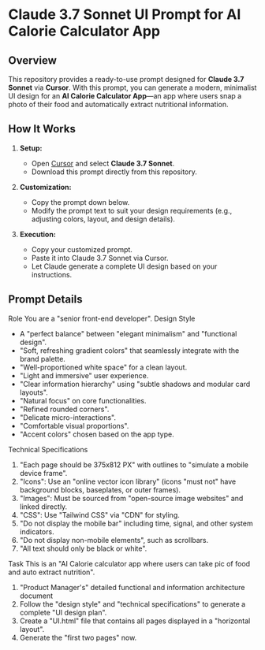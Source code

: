 # Claude 3.7 Sonnet UI Prompt for AI Calorie Calculator App

## Overview
This repository provides a ready-to-use prompt designed for **Claude 3.7 Sonnet** via **Cursor**. With this prompt, you can generate a modern, minimalist UI design for an **AI Calorie Calculator App**—an app where users snap a photo of their food and automatically extract nutritional information.

## How It Works
1. **Setup:**
   - Open [Cursor](https://cursor.com) and select **Claude 3.7 Sonnet**.
   - Download this prompt directly from this repository.

2. **Customization:**
   - Copy the prompt down below.
   - Modify the prompt text to suit your design requirements (e.g., adjusting colors, layout, and design details).

3. **Execution:**
   - Copy your customized prompt.
   - Paste it into Claude 3.7 Sonnet via Cursor.
   - Let Claude generate a complete UI design based on your instructions.

## Prompt Details
Role
You are a "senior front-end developer".
Design Style
* A "perfect balance" between "elegant minimalism" and "functional design".
* "Soft, refreshing gradient colors" that seamlessly integrate with the brand palette.
* "Well-proportioned white space" for a clean layout.
* "Light and immersive" user experience.
* "Clear information hierarchy" using "subtle shadows and modular card layouts".
* "Natural focus" on core functionalities.
* "Refined rounded corners".
* "Delicate micro-interactions".
* "Comfortable visual proportions".
* "Accent colors" chosen based on the app type.

Technical Specifications
1. "Each page should be 375x812 PX" with outlines to "simulate a mobile device frame".
2. "Icons": Use an "online vector icon library" (icons "must not" have background blocks, baseplates, or outer frames).
3. "Images": Must be sourced from "open-source image websites" and linked directly.
4. "CSS": Use "Tailwind CSS" via "CDN" for styling.
5. "Do not display the mobile bar" including time, signal, and other system indicators.
6. "Do not display non-mobile elements", such as scrollbars.
7. "All text should only be black or white".

Task
This is an "AI Calorie calculator app where users can take pic of food and auto extract nutrition".
1. "Product Manager's" detailed functional and information architecture document
2. Follow the "design style" and "technical specifications" to generate a complete "UI design plan".
3. Create a "UI.html" file that contains all pages displayed in a "horizontal layout".
4. Generate the "first two pages" now.

